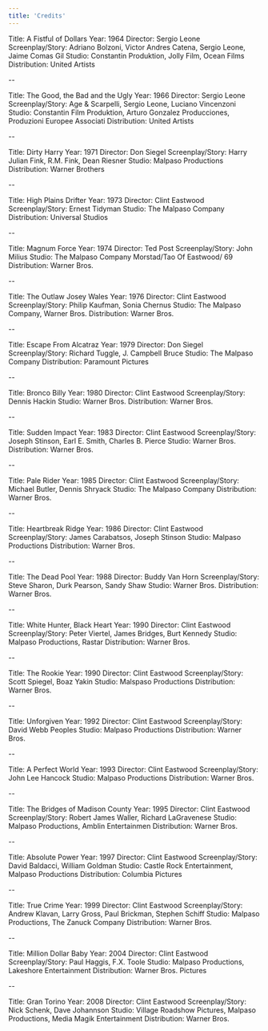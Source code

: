 ```yaml
---
title: 'Credits'
---
```


Title: A Fistful of Dollars
Year: 1964
Director: Sergio Leone
Screenplay/Story: Adriano Bolzoni, Victor Andres Catena, Sergio Leone, Jaime Comas Gil
Studio: Constantin Produktion, Jolly Film, Ocean Films
Distribution: United Artists

--

Title: The Good, the Bad and the Ugly
Year: 1966
Director: Sergio Leone
Screenplay/Story: Age & Scarpelli, Sergio Leone, Luciano Vincenzoni
Studio: Constantin Film Produktion, Arturo Gonzalez Producciones, Produzioni Europee Associati
Distribution: United Artists

--

Title: Dirty Harry
Year: 1971
Director: Don Siegel
Screenplay/Story: Harry Julian Fink, R.M. Fink, Dean Riesner
Studio: Malpaso Productions
Distribution: Warner Brothers

--

Title: High Plains Drifter
Year: 1973
Director: Clint Eastwood Screenplay/Story: Ernest Tidyman
Studio: The Malpaso Company
Distribution: Universal Studios

--

Title: Magnum Force
Year: 1974
Director: Ted Post Screenplay/Story: John Milius
Studio: The Malpaso Company
Morstad/Tao Of Eastwood/ 69
Distribution: Warner Bros.

--

Title: The Outlaw Josey Wales
Year: 1976
Director: Clint Eastwood
Screenplay/Story: Philip Kaufman, Sonia Chernus
Studio: The Malpaso Company, Warner Bros.
Distribution: Warner Bros.

--

Title: Escape From Alcatraz
Year: 1979
Director: Don Siegel
Screenplay/Story: Richard Tuggle, J. Campbell Bruce
Studio: The Malpaso Company
Distribution: Paramount Pictures

--

Title: Bronco Billy
Year: 1980
Director: Clint Eastwood Screenplay/Story: Dennis Hackin
Studio: Warner Bros.
Distribution: Warner Bros.

--

Title: Sudden Impact
Year: 1983
Director: Clint Eastwood
Screenplay/Story: Joseph Stinson, Earl E. Smith, Charles B. Pierce
Studio: Warner Bros.
Distribution: Warner Bros.

--

Title: Pale Rider
Year: 1985
Director: Clint Eastwood
Screenplay/Story: Michael Butler, Dennis Shryack
Studio: The Malpaso Company
Distribution: Warner Bros.

--

Title: Heartbreak Ridge
Year: 1986
Director: Clint Eastwood
Screenplay/Story: James Carabatsos, Joseph Stinson
Studio: Malpaso Productions
Distribution: Warner Bros.

--

Title: The Dead Pool
Year: 1988
Director: Buddy Van Horn
Screenplay/Story: Steve Sharon, Durk Pearson, Sandy Shaw
Studio: Warner Bros.
Distribution: Warner Bros.

--

Title: White Hunter, Black Heart
Year: 1990
Director: Clint Eastwood
Screenplay/Story: Peter Viertel, James Bridges, Burt Kennedy
Studio: Malpaso Productions, Rastar
Distribution: Warner Bros.

--

Title: The Rookie
Year: 1990
Director: Clint Eastwood
Screenplay/Story: Scott Spiegel, Boaz Yakin
Studio: Malspaso Productions
Distribution: Warner Bros.

--

Title: Unforgiven
Year: 1992
Director: Clint Eastwood Screenplay/Story: David Webb Peoples
Studio: Malpaso Productions
Distribution: Warner Bros.

--

Title: A Perfect World
Year: 1993
Director: Clint Eastwood Screenplay/Story: John Lee Hancock
Studio: Malpaso Productions
Distribution: Warner Bros.

--

Title: The Bridges of Madison County
Year: 1995
Director: Clint Eastwood
Screenplay/Story: Robert James Waller, Richard LaGravenese
Studio: Malpaso Productions, Amblin Entertainmen
Distribution: Warner Bros.

--

Title: Absolute Power
Year: 1997
Director: Clint Eastwood
Screenplay/Story: David Baldacci, William Goldman
Studio: Castle Rock Entertainment, Malpaso Productions
Distribution: Columbia Pictures

--

Title: True Crime
Year: 1999
Director: Clint Eastwood
Screenplay/Story: Andrew Klavan, Larry Gross, Paul Brickman, Stephen Schiff
Studio: Malpaso Productions, The Zanuck Company
Distribution: Warner Bros.

--

Title: Million Dollar Baby
Year: 2004
Director: Clint Eastwood
Screenplay/Story: Paul Haggis, F.X. Toole
Studio: Malpaso Productions, Lakeshore Entertainment
Distribution: Warner Bros. Pictures

--

Title: Gran Torino
Year: 2008
Director: Clint Eastwood
Screenplay/Story: Nick Schenk, Dave Johannson
Studio: Village Roadshow Pictures, Malpaso Productions, Media Magik Entertainment
Distribution: Warner Bros.
